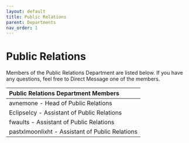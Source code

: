 ```yaml
---
layout: default
title: Public Relations
parent: Departments
nav_order: 1
---
```


# Public Relations
Members of the Public Relations Department are listed below. If you have any questions, feel free to Direct Message one of the members.

| Public Relations Department Members      | 
|:-------------|
| avnemone - Head of Public Relations | 
| EclipseIcy - Assistant of Public Relations |
| fwauIts - Assistant of Public Relations |
| pastxlmoonlixht - Assistant of Public Relations |
